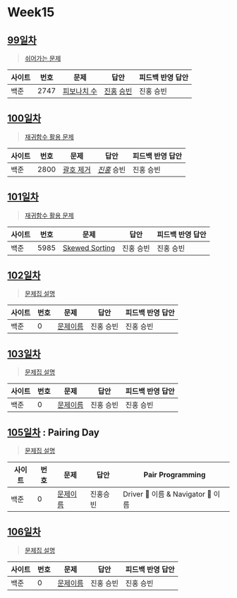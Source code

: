 # Week15

## [99일차](Day99)

> [쉬어가는 문제](https://www.acmicpc.net/group/workbook/view/9797/32477)

| 사이트 | 번호 | 문제                 | 답안                | 피드백 반영 답안    |
| ------ | ---- | -------------------- | ------------------- | ------------------- |
| 백준   | 2747    | [피보나치 수](https://www.acmicpc.net/problem/2747) | [진홍](Day99/bj2747_kjh.java) [승빈](Day99/bj2747_wsb.java) | 진홍 승빈 |

## [100일차](Day100)

> [재귀함수 활용 문제](https://www.acmicpc.net/group/workbook/view/9797/32517)

| 사이트 | 번호 | 문제                 | 답안                | 피드백 반영 답안    |
| ------ | ---- | -------------------- | ------------------- | ------------------- |
| 백준   | 2800 | [괄호 제거](https://www.acmicpc.net/problem/2800) | *[진홍](Day100/bj2800_kjh.java)* 승빈 | 진홍 승빈 |

## [101일차](Day101)

> [재귀함수 활용 문제](https://www.acmicpc.net/group/workbook/view/9797/32542)

| 사이트 | 번호 | 문제                 | 답안                | 피드백 반영 답안    |
| ------ | ---- | -------------------- | ------------------- | ------------------- |
| 백준   | 5985    | [Skewed Sorting](https://www.acmicpc.net/problem/5985) | 진홍 승빈 | 진홍 승빈 |

## [102일차](Day102)

> [문제집 설명](문제집링크)

| 사이트 | 번호 | 문제                 | 답안                | 피드백 반영 답안    |
| ------ | ---- | -------------------- | ------------------- | ------------------- |
| 백준   | 0    | [문제이름](문제링크) | 진홍 승빈 | 진홍 승빈 |

## [103일차](Day104)

> [문제집 설명](문제집링크)

| 사이트 | 번호 | 문제                 | 답안                | 피드백 반영 답안    |
| ------ | ---- | -------------------- | ------------------- | ------------------- |
| 백준   | 0    | [문제이름](문제링크) | 진홍 승빈 | 진홍 승빈 |

## [105일차](Day105) : Pairing Day

> [문제집 설명](문제집링크)

| 사이트 | 번호 | 문제                 | 답안                | Pair Programming    |
| ------ | ---- | -------------------- | ------------------- | ------------------- |
| 백준   | 0    | [문제이름](문제링크) | 진홍승빈 | Driver 🚗 이름 & Navigator 🧭 이름 |

## [106일차](Day106)

> [문제집 설명](문제집링크)

| 사이트 | 번호 | 문제                 | 답안                | 피드백 반영 답안    |
| ------ | ---- | -------------------- | ------------------- | ------------------- |
| 백준   | 0    | [문제이름](문제링크) | 진홍 승빈 | 진홍 승빈 |
